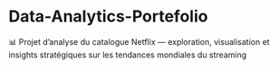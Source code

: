 # Data-Analytics-Portefolio
📊 Projet d’analyse du catalogue Netflix — exploration, visualisation et insights stratégiques sur les tendances mondiales du streaming
